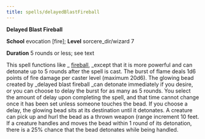 ```yaml
---
title: spells/delayedBlastFireball
---
```

 **Delayed Blast Fireball**

**School** evocation [fire]; **Level** sorcere_dir/wizard 7

**Duration** 5 rounds or less; see text

This spell functions like _ [fireball](fireball#_fireball), _except that it is more powerful and can detonate up to 5 rounds after the spell is cast. The burst of flame deals 1d6 points of fire damage per caster level (maximum 20d6). The glowing bead created by _delayed blast fireball _can detonate immediately if you desire, or you can choose to delay the burst for as many as 5 rounds. You select the amount of delay upon completing the spell, and that time cannot change once it has been set unless someone touches the bead. If you choose a delay, the glowing bead sits at its destination until it detonates. A creature can pick up and hurl the bead as a thrown weapon (range increment 10 feet. If a creature handles and moves the bead within 1 round of its detonation, there is a 25% chance that the bead detonates while being handled.

